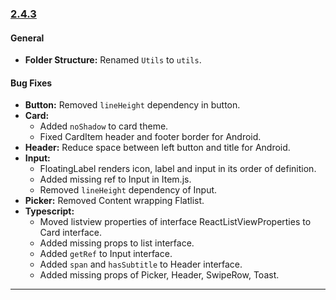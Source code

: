 ### [2.4.3](https://github.com/GeekyAnts/NativeBase/releases/tag/v2.4.3)


#### General
-   **Folder Structure:** Renamed `Utils` to `utils`.


#### Bug Fixes
-   **Button:** Removed `lineHeight` dependency in button.
-   **Card:**
    -   Added `noShadow` to card theme.
    -   Fixed CardItem header and footer border for Android.
-   **Header:** Reduce space between left button and title for Android.
-   **Input:**
    -   FloatingLabel renders icon, label and input in its order of definition.
    -   Added missing ref to Input in Item.js.
    -   Removed `lineHeight` dependency of Input.
-   **Picker:** Removed Content wrapping Flatlist.
-   **Typescript:**
    -   Moved listview properties of interface ReactListViewProperties to Card interface.
    -   Added missing props to list interface.
    -   Added `getRef` to Input interface.
    -   Added `span` and `hasSubtitle` to Header interface.
    -   Added missing props of Picker, Header, SwipeRow, Toast.


<hr>
